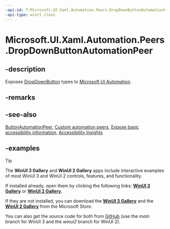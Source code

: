 ```yaml
---
-api-id: T:Microsoft.UI.Xaml.Automation.Peers.DropDownButtonAutomationPeer
-api-type: winrt class
---
```


# Microsoft.UI.Xaml.Automation.Peers.DropDownButtonAutomationPeer

<!--
public class DropDownButtonAutomationPeer : Windows.UI.Xaml.Automation.Peers.ButtonAutomationPeer, Windows.UI.Xaml.Automation.Provider.IExpandCollapseProvider
-->

## -description

Exposes [DropDownButton](../microsoft.ui.xaml.controls/dropdownbutton.md) types to [Microsoft UI Automation](/windows/win32/winauto/entry-uiauto-win32).

## -remarks

## -see-also

[ButtonAutomationPeer](/uwp/api/windows.ui.xaml.automation.peers.buttonautomationpeer), [Custom automation peers](/windows/apps/design/accessibility/custom-automation-peers), [Expose basic accessibility information](/windows/apps/design/accessibility/basic-accessibility-information), [Accessibility Insights](https://accessibilityinsights.io/)

## -examples

> [!TIP]
> The **WinUI 3 Gallery** and **WinUI 2 Gallery** apps include interactive examples of most WinUI 3 and WinUI 2 controls, features, and functionality.
>
> If installed already, open them by clicking the following links: [**WinUI 3 Gallery**](winui3gallery:/item/AutomationProperties) or [**WinUI 2 Gallery**](winui2gallery:/item/AutomationProperties).
>
> If they are not installed, you can download the [**WinUI 3 Gallery**](https://www.microsoft.com/store/productId/9P3JFPWWDZRC) and the [**WinUI 2 Gallery**](https://www.microsoft.com/store/productId/9MSVH128X2ZT) from the Microsoft Store.
>
> You can also get the source code for both from [GitHub](https://github.com/Microsoft/WinUI-Gallery) (use the *main* branch for WinUI 3 and the *winui2* branch for WinUI 2).


